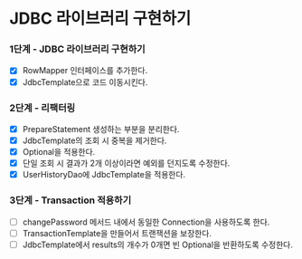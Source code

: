 # JDBC 라이브러리 구현하기

### 1단계 - JDBC 라이브러리 구현하기

- [x] RowMapper 인터페이스를 추가한다.
- [x] JdbcTemplate으로 코드 이동시킨다.

### 2단계 - 리팩터링

- [x] PrepareStatement 생성하는 부분을 분리한다.
- [x] JdbcTemplate의 조회 시 중복을 제거한다.
- [x] Optional을 적용한다.
- [x] 단일 조회 시 결과가 2개 이상이라면 예외를 던지도록 수정한다.
- [x] UserHistoryDao에 JdbcTemplate을 적용한다.

### 3단계 - Transaction 적용하기

- [ ] changePassword 메서드 내에서 동일한 Connection을 사용하도록 한다.
- [ ] TransactionTemplate을 만들어서 트랜잭션을 보장한다.
- [ ] JdbcTemplate에서 results의 개수가 0개면 빈 Optional을 반환하도록 수정한다.   
